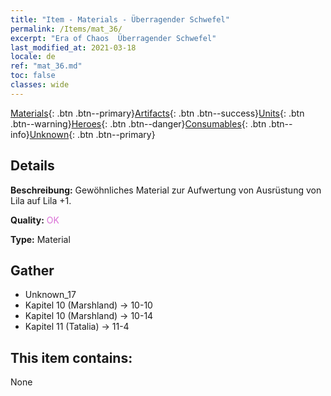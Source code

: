 ```yaml
---
title: "Item - Materials - Überragender Schwefel"
permalink: /Items/mat_36/
excerpt: "Era of Chaos  Überragender Schwefel"
last_modified_at: 2021-03-18
locale: de
ref: "mat_36.md"
toc: false
classes: wide
---
```

 [Materials](/de/Items/){: .btn .btn--primary}[Artifacts](/de/Items/Artifacts/){: .btn .btn--success}[Units](/de/Items/Units/){: .btn .btn--warning}[Heroes](/de/Items/Heroes/){: .btn .btn--danger}[Consumables](/de/Items/Consumables/){: .btn .btn--info}[Unknown](/de/Items/Unknown/){: .btn .btn--primary}

## Details
 **Beschreibung:** Gewöhnliches Material zur Aufwertung von Ausrüstung von Lila auf Lila +1.

 **Quality:** <span style="color: #DA70D6">OK</span>

 **Type:** Material

## Gather

*    Unknown_17 
*    Kapitel 10 (Marshland) -> 10-10 
*    Kapitel 10 (Marshland) -> 10-14 
*    Kapitel 11 (Tatalia) -> 11-4 

## This item contains:

  None


